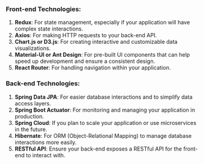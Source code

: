 ### Front-end Technologies:
1. **Redux**: For state management, especially if your application will have complex state interactions.
2. **Axios**: For making HTTP requests to your back-end API.
3. **Chart.js or D3.js**: For creating interactive and customizable data visualizations.
4. **Material-UI or Ant Design**: For pre-built UI components that can help speed up development and ensure a consistent design.
5. **React Router**: For handling navigation within your application.

### Back-end Technologies:
1. **Spring Data JPA**: For easier database interactions and to simplify data access layers.
2. **Spring Boot Actuator**: For monitoring and managing your application in production.
3. **Spring Cloud**: If you plan to scale your application or use microservices in the future.
4. **Hibernate**: For ORM (Object-Relational Mapping) to manage database interactions more easily.
5. **RESTful API**: Ensure your back-end exposes a RESTful API for the front-end to interact with.
